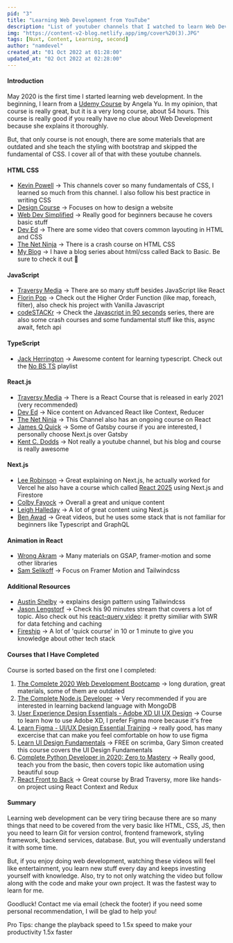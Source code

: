 ```yaml
---
pid: "3"
title: "Learning Web Development from YouTube"
description: "List of youtuber channels that I watched to learn Web Development."
img: "https://content-v2-blog.netlify.app/img/cover%20(3).JPG"
tags: [Nuxt, Content, Learning, second]
author: "namdevel"
created_at: "01 Oct 2022 at 01:28:00"
updated_at: "02 Oct 2022 at 02:28:00"
---
```


#### Introduction

May 2020 is the first time I started learning web development. In the beginning, I learn from a [Udemy Course](https://www.udemy.com/course/the-complete-web-development-bootcamp/) by Angela Yu. In my opinion, that course is really great, but it is a very long course, about 54 hours. This course is really good if you really have no clue about Web Development because she explains it thoroughly.

But, that only course is not enough, there are some materials that are outdated and she teach the styling with bootstrap and skipped the fundamental of CSS. I cover all of that with these youtube channels.

#### HTML CSS

- [Kevin Powell](https://www.youtube.com/channel/UCJZv4d5rbIKd4QHMPkcABCw) → This channels cover so many fundamentals of CSS, I learned so much from this channel. I also follow his best practice in writing CSS
- [Design Course](https://www.youtube.com/channel/UCVyRiMvfUNMA1UPlDPzG5Ow) → Focuses on how to design a website
- [Web Dev Simplified](https://www.youtube.com/channel/UCFbNIlppjAuEX4znoulh0Cw) → Really good for beginners because he covers basic stuff
- [Dev Ed](https://www.youtube.com/c/DevEd/videos) → There are some video that covers common layouting in HTML and CSS
- [The Net Ninja](https://www.youtube.com/c/TheNetNinja/featured) → There is a crash course on HTML CSS
- [My Blog](/blog) → I have a blog series about html/css called Back to Basic. Be sure to check it out 🥳

#### JavaScript

- [Traversy Media](https://www.youtube.com/channel/UC29ju8bIPH5as8OGnQzwJyA) → There are so many stuff besides JavaScript like React
- [Florin Pop](https://www.youtube.com/channel/UCeU-1X402kT-JlLdAitxSMA) → Check out the Higher Order Function (like map, foreach, filter), also check his project with Vanilla Javascript
- [codeSTACKr](https://www.youtube.com/c/codeSTACKr/videos) → Check the [Javascript in 90 seconds](https://www.youtube.com/watch?v=bGDK1rpykOQ) series, there are also some crash courses and some fundamental stuff like this, async await, fetch api

#### TypeScript

- [Jack Herrington](https://youtube.com/c/JackHerrington) → Awesome content for learning typescript. Check out the [No BS TS](https://youtube.com/playlist?list=PLNqp92_EXZBJYFrpEzdO2EapvU0GOJ09n) playlist

#### React.js

- [Traversy Media](https://www.youtube.com/channel/UC29ju8bIPH5as8OGnQzwJyA) → There is a React Course that is released in early 2021 (very recommended)
- [Dev Ed](https://www.youtube.com/c/DevEd/videos) → Nice content on Advanced React like Context, Reducer
- [The Net Ninja](https://www.youtube.com/c/TheNetNinja/featured) → This Channel also has an ongoing course on React
- [James Q Quick](https://www.youtube.com/channel/UC-T8W79DN6PBnzomelvqJYw) → Some of Gatsby course if you are interested, I personally choose Next.js over Gatsby
- [Kent C. Dodds](https://kentcdodds.com/) → Not really a youtube channel, but his blog and course is really awesome

#### Next.js

- [Lee Robinson](https://www.youtube.com/channel/UCZMli3czZnd1uoc1ShTouQw) → Great explaining on Next.js, he actually worked for Vercel he also have a course which called [React 2025](https://www.youtube.com/watch?v=JCOPVq2AYXc&list=PL6bwFJ82M6FXgctyoWXqj7H0GK8_YIeF1) using Next.js and Firestore
- [Colby Fayock](https://youtube.com/colbz) → Overall a great and unique content
- [Leigh Halleday](https://youtube.com/c/leighhalliday) → A lot of great content using Next.js
- [Ben Awad](https://www.youtube.com/channel/UC-8QAzbLcRglXeN_MY9blyw) → Great videos, but he uses some stack that is not familiar for beginners like Typescript and GraphQL

#### Animation in React

- [Wrong Akram](https://www.youtube.com/channel/UCqrxiLP9RHz2GxDJaZuTRBw) → Many materials on GSAP, framer-motion and some other libraries
- [Sam Selikoff](https://www.youtube.com/c/SamSelikoff/videos) → Focus on Framer Motion and Tailwindcss

#### Additional Resources

- [Austin Shelby](https://www.youtube.com/channel/UCGyjrq09z9tblkAzvsHtHtg) → explains design pattern using Tailwindcss
- [Jason Lengstorf](https://www.youtube.com/channel/UCnty0z0pNRDgnuoirYXnC5A) → Check his 90 minutes stream that covers a lot of topic. Also check out his [react-query video](https://www.youtube.com/watch?v=DocXo3gqGdI&t=3837s): it pretty similiar with SWR for data fetching and caching
- [Fireship](https://www.youtube.com/channel/UCsBjURrPoezykLs9EqgamOA) → A lot of 'quick course' in 10 or 1 minute to give you knowledge about other tech stack

#### Courses that I Have Completed

Course is sorted based on the first one I completed:

1. [The Complete 2020 Web Development Bootcamp](https://www.udemy.com/course/the-complete-web-development-bootcamp/) → long duration, great materials, some of them are outdated
2. [The Complete Node.js Developer](https://www.udemy.com/course/the-complete-nodejs-developer-course-2/) → Very recommended if you are interested in learning backend language with MongoDB
3. [User Experience Design Essentials - Adobe XD UI UX Design](https://www.udemy.com/course/ui-ux-web-design-using-adobe-xd/) → Course to learn how to use Adobe XD, I prefer Figma more because it's free
4. [Learn Figma - UI/UX Design Essential Training](https://www.udemy.com/course/learn-figma/) → really good, has many excercise that can make you feel comfortable on how to use figma
5. [Learn UI Design Fundamentals](https://www.google.com/url?sa=t&rct=j&q=&esrc=s&source=web&cd=&cad=rja&uact=8&ved=2ahUKEwju3-Lv1KnuAhWCX3wKHff6BmQQFjAAegQIAhAC&url=https%3A%2F%2Fscrimba.com%2Flearn%2Fdesign&usg=AOvVaw0APhC4yWLlXDOfQk0cDMAO) → FREE on scrimba, Gary Simon created this course covers the UI Design Fundamentals
6. [Complete Python Developer in 2020: Zero to Mastery](https://www.udemy.com/course/complete-python-developer-zero-to-mastery/) → Really good, teach you from the basic, then covers topic like automation using beautiful soup
7. [React Front to Back](https://www.udemy.com/course/modern-react-front-to-back/) → Great course by Brad Traversy, more like hands-on project using React Context and Redux

#### Summary

Learning web development can be very tiring because there are so many things that need to be covered from the very basic like HTML, CSS, JS, then you need to learn Git for version control, frontend framework, styling framework, backend services, database. But, you will eventually understand it with some time.

But, if you enjoy doing web development, watching these videos will feel like entertainment, you learn new stuff every day and keeps investing yourself with knowledge. Also, try to not only watching the video but follow along with the code and make your own project. It was the fastest way to learn for me.

Goodluck! Contact me via email (check the footer) if you need some personal recommendation, I will be glad to help you!

Pro Tips: change the playback speed to 1.5x speed to make your productivity 1.5x faster
